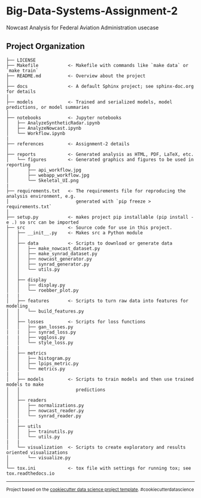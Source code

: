 Big-Data-Systems-Assignment-2
==============================

Nowcast Analysis for Federal Aviation Administration usecase

Project Organization
------------

    ├── LICENSE
    ├── Makefile           <- Makefile with commands like `make data` or `make train`
    ├── README.md          <- Overview about the project
    │
    ├── docs               <- A default Sphinx project; see sphinx-doc.org for details
    │
    ├── models             <- Trained and serialized models, model predictions, or model summaries
    │
    ├── notebooks          <- Jupyter notebooks
    │   ├── AnalyzeSyntheticRadar.ipynb
    │   ├── AnalyzeNowcast.ipynb
    │   └── Workflow.ipynb
    |
    ├── references         <- Assignment-2 details
    │
    ├── reports            <- Generated analysis as HTML, PDF, LaTeX, etc.
    │   └── figures        <- Generated graphics and figures to be used in reporting
    │       ├── api_workflow.jpg
    │       ├── webapp_workflow.jpg
    │       └── Skeletal_UI.png
    |
    ├── requirements.txt   <- The requirements file for reproducing the analysis environment, e.g.
    │                         generated with `pip freeze > requirements.txt`
    │
    ├── setup.py           <- makes project pip installable (pip install -e .) so src can be imported
    ├── src                <- Source code for use in this project.
    │   ├── __init__.py    <- Makes src a Python module
    │   │
    │   ├── data           <- Scripts to download or generate data
    │   │   ├── make_nowcast_dataset.py
    │   │   ├── make_synrad_dataset.py
    │   │   ├── nowcast_generator.py
    │   │   ├── synrad_generator.py
    │   │   └── utils.py
    │   │
    │   ├── display         
    │   │   ├── display.py
    │   │   └── roebber_plot.py
    |   |
    │   ├── features       <- Scripts to turn raw data into features for modeling
    │   │   └── build_features.py
    │   │
    │   ├── losses         <- Scripts for loss functions
    │   │   ├── gan_losses.py
    |   |   ├── synrad_loss.py
    |   |   ├── vggloss.py
    │   │   └── style_loss.py
    |   |
    │   ├── metrics         
    │   │   ├── histogram.py
    │   │   ├── lpips_metric.py
    │   │   └── metrics.py
    |   |
    │   ├── models         <- Scripts to train models and then use trained models to make
    │   │                     predictions
    │   │
    │   ├── readers         
    │   │   ├── normalizations.py
    │   │   ├── nowcast_reader.py
    │   │   └── synrad_reader.py
    |   |
    │   ├── utils         
    │   │   ├── trainutils.py
    │   │   └── utils.py
    |   |
    │   └── visualization  <- Scripts to create exploratory and results oriented visualizations
    │       └── visualize.py
    │
    └── tox.ini            <- tox file with settings for running tox; see tox.readthedocs.io


--------

<p><small>Project based on the <a target="_blank" href="https://drivendata.github.io/cookiecutter-data-science/">cookiecutter data science project template</a>. #cookiecutterdatascience</small></p>
